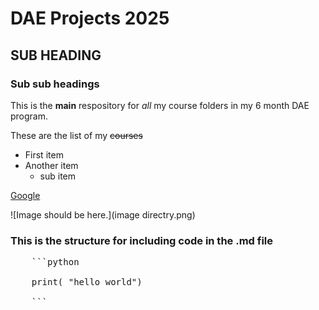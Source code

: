# DAE Projects 2025
## SUB HEADING
### Sub sub headings

This is the **main** respository for _all_ my course folders in my 6 month DAE program. 

These are the list of my ~~courses~~

- First item
- Another item
    - sub item

[Google](https://google.com)

![Image should be here.](image directry.png)

### This is the structure for including code in the .md file
<pre>
    ```python

    print( "hello world")

    ```

</pre>
